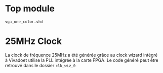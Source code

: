# Top module
`vga_one_color.vhd`
# 25MHz Clock
La clock de fréquence 25MHz a été générée grâce au clock wizard intégré à Vivadoet utilise la PLL intégrée à la carte FPGA. Le code généré peut être retrouvé dans le dossier `clk_wiz_0`
